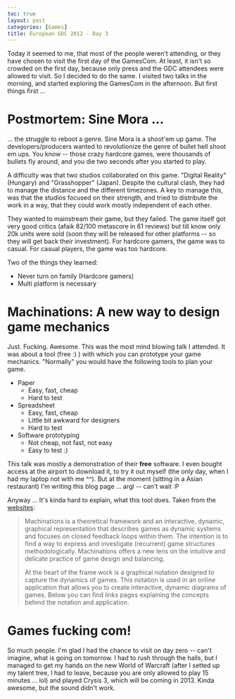 ```yaml
---
toc: true
layout: post
categories: [Games]
title: European GDC 2012 - Day 3
---
```


Today it seemed to me, that most of the people weren't attending, or they have chosen to visit the first day of the GamesCom. At least, it isn't so crowded on the first day, because only press and the GDC attendees were allowed to visit. So I decided to do the same. I visited two talks in the morning, and started exploring the GamesCom in the afternoon. But first things first ...

Postmortem: Sine Mora ...
=======================

... the struggle to reboot a genre. Sine Mora is a shoot'em up game. The developers/producers wanted to revolutionize the genre of bullet hell shoot em ups. You know -- those crazy hardcore games, were thousands of bullets fly around, and you die two seconds after you started to play.

A difficulty was that two studios collaborated on this game. "Digital Reality" (Hungary) and "Grasshopper" (Japan). Despite the cultural clash, they had to manage the distance and the different timezones. A key to manage this, was that the studios focused on their strength, and tried to distribute the work in a way, that they could work mostly independent of each other.

They wanted to mainstream their game, but they failed. The game itself got very good critics (afaik 82/100 metascore in 61 reviews) but till know only 20k units were sold (soon they will be released for other platforms -- so they will get back their investment). For hardcore gamers, the game was to casual. For casual players, the game was too hardcore.

Two of the things they learned:

-   Never turn on family (Hardcore gamers)
-   Multi platform is necessary

Machinations: A new way to design game mechanics
================================================

Just. Fucking. Awesome. This was the most mind blowing talk I attended. It was about a tool (free :) ) with which you can prototype your game mechanics. "Normally" you would have the following tools to plan your game.

-   Paper
    -   Easy, fast, cheap
    -   Hard to test
-   Spreadsheet
    -   Easy, fast, cheap
    -   Little bit awkward for designers
    -   Hard to test
-   Software prototyping
    -   Not cheap, not fast, not easy
    -   Easy to test :)

This talk was mostly a demonstration of their **free** software. I even bought access at the airport to download it, to try it out myself (the only day, when I had my laptop not with me ^^). But at the moment (sitting in a Asian restaurant) I'm writing this blog page ... argl -- can't wait :P

Anyway ... It's kinda hard to explain, what this tool does. Taken from the [websites](http://jorisdormans.nl/machinations/):

> Machinations is a theoretical framework and an interactive, dynamic, graphical representation that describes games as dynamic systems and focuses on closed feedback loops within them. The intention is to find a way to express and investigate (recurrent) game structures methodologically. Machinations offers a new lens on the intuitive and delicate practice of game design and balancing.
>
> At the heart of the frame work is a graphical notation designed to capture the dynamics of games. This notation is used in an online application that allows you to create interactive, dynamic diagrams of games. Below you can find links pages explaining the concepts behind the notation and application.

Games fucking com!
==================

So much people. I'm glad I had the chance to visit on day zero -- can't imagine, what is going on tomorrow. I had to rush through the halls, but I managed to get my hands on the new World of Warcraft (after I setted up my talent tree, I had to leave, because you are only allowed to play 15 minutes ... lol) and played Crysis 3, which will be coming in 2013. Kinda awesome, but the sound didn't work.
